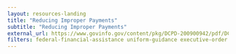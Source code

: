 ```yaml
---
layout: resources-landing
title: "Reducing Improper Payments"
subtitle: "Reducing Improper Payments" 
external_url: https://www.govinfo.gov/content/pkg/DCPD-200900942/pdf/DCPD-200900942.pdf
filters: federal-financial-assistance uniform-guidance executive-order 2010 
---
```


